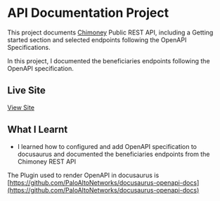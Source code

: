 # API Documentation Project

This project documents [Chimoney](chimoney.io) Public REST API, including a Getting started section and selected endpoints following the OpenAPI Specifications.

In this project, I documented the beneficiaries endpoints following the OpenAPI specification.

## Live Site 

[View Site](https://writetech-accelerator-portfolio-gra.vercel.app/)

## What I Learnt

- I learned how to configured and add OpenAPI specification to docusaurus and documented the beneficiaries endpoints from the Chimoney REST API

The Plugin used to render OpenAPI in docusaurus is [https://github.com/PaloAltoNetworks/docusaurus-openapi-docs](https://github.com/PaloAltoNetworks/docusaurus-openapi-docs)
